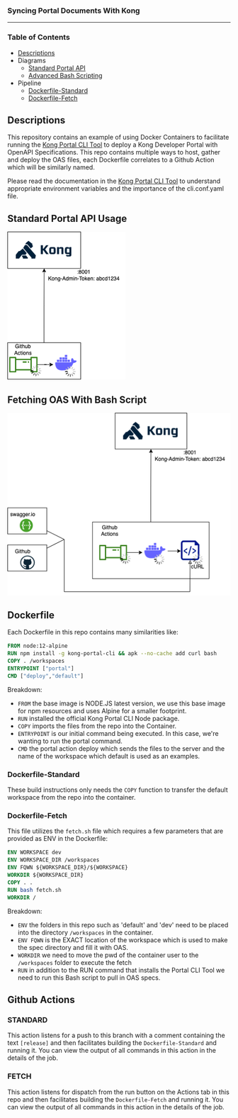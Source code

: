### Syncing Portal Documents With Kong
---

### Table of Contents
* [Descriptions](#Descriptions)
* Diagrams
  * [Standard Portal API](#Standard-Portal-API-Usage)
  * [Advanced Bash Scripting](#Fetching-OAS-With-Bash-Script)
* Pipeline
  * [Dockerfile-Standard](#Dockerfile)
  * [Dockerfile-Fetch](#Dockerfile-Fetch)

## Descriptions
This repository contains an example of using Docker Containers to facilitate running the [Kong Portal CLI Tool](https://github.com/Kong/kong-portal-cli) to deploy a Kong Developer Portal with OpenAPI Specifications. This repo contains multiple ways to host, gather and deploy the OAS files, each Dockerfile correlates to a Github Action which will be similarly named.

Please read the documentation in the [Kong Portal CLI Tool](https://github.com/Kong/kong-portal-cli) to understand appropriate environment variables and the importance of the cli.conf.yaml file.

## Standard Portal API Usage
![Standard Portal API Usage](drawio/Standard.png?raw=true)

## Fetching OAS With Bash Script
![Fetching OAS With Bash Script](drawio/Fetch.png?raw=true)

## Dockerfile
Each Dockerfile in this repo contains many similarities like:
``` Dockerfile
FROM node:12-alpine
RUN npm install -g kong-portal-cli && apk --no-cache add curl bash
COPY . /workspaces
ENTRYPOINT ["portal"]
CMD ["deploy","default"]
```
Breakdown:
* `FROM` the base image is NODE.JS latest version, we use this base image for npm resources and uses Alpine for a smaller footprint.
* `RUN` installed the official Kong Portal CLI Node package.
* `COPY` imports the files from the repo into the Container.
* `ENTRYPOINT` is our initial command being executed. In this case, we're wanting to run the portal command.
* `CMD` the portal action deploy which sends the files to the server and the name of the workspace which default is used as an examples.

### Dockerfile-Standard
These build instructions only needs the `COPY` function to transfer the default workspace from the repo into the container.

### Dockerfile-Fetch
This file utilizes the `fetch.sh` file which requires a few parameters that are provided as ENV in the Dockerfile:
``` Dockerfile
ENV WORKSPACE dev
ENV WORKSPACE_DIR /workspaces
ENV FQWN ${WORKSPACE_DIR}/${WORKSPACE}
WORKDIR ${WORKSPACE_DIR}
COPY . .
RUN bash fetch.sh
WORKDIR /
```
Breakdown:
* `ENV` the folders in this repo such as 'default' and 'dev' need to be placed into the directory `/workspaces` in the container.
* `ENV FQWN` is the EXACT location of the workspace which is used to make the spec directory and fill it with OAS.
* `WORKDIR` we need to move the pwd of the container user to the `/workspaces` folder to execute the fetch
* `RUN` in addition to the RUN command that installs the Portal CLI Tool we need to run this Bash script to pull in OAS specs.

## Github Actions
### STANDARD
This action listens for a push to this branch with a comment containing the text `[release]` and then facilitates building the `Dockerfile-Standard` and running it. You can view the output of all commands in this action in the details of the job.

### FETCH
This action listens for dispatch from the run button on the Actions tab in this repo and then facilitates building the `Dockerfile-Fetch` and running it. You can view the output of all commands in this action in the details of the job.